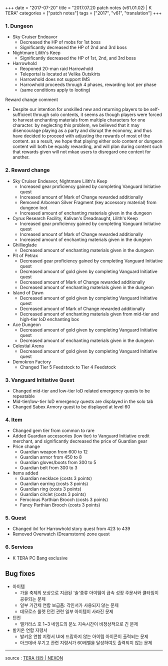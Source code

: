 +++
date = "2017-07-20"
title = "2017.07.20 patch notes (v61.01.02) | K TERA"
categories = ["patch notes"]
tags = ["2017", "v61", "translation"]
+++

### **1.** Dungeon
- Sky Cruiser Endeavor
  - Decreased the HP of mobs for 1st boss
  - Significantly decreased the HP of 2nd and 3rd boss
- Nightmare Lilith's Keep
  - Significantly decreased the HP of 1st, 2nd, and 3rd boss
- Harrowhold
  - Reoponed 20-man raid Harrowhold
  - Teleportal is located at Velika Outskirts
  - Harrowhold does not support IMS
  - Harrowhold proceeds through 4 phases, rewarding loot per phase
  - (same conditions apply to looting)

Reward change comment
- Despite our intention for unskilled new and returning players to be self-sufficient through solo contents, it seems as though players were forced to harvest enchanting materials from multiple characters for one character. by neglecting this problem, we believed that it may disencourage playing as a party and disrupt the economy, and thus have decided to proceed with adjusting the rewards of most of the content. as a result, we hope that playing either solo content or dungeon content will both be equally rewarding, and will plan during content such that rewards given will not mkae users to disregard one content for another.

### **2.** Reward change
- Sky Cruiser Endeavor, Nightmare Lilith's Keep
  - Increased gear proficiency gained by completing Vanguard Initiative quest
  - Increased amount of Mark of Change rewarded additionally
  - Removed Arborean Silver Fragment (key accessory material) from dungeon loot
  - Increased amount of enchanting materials given in the dungeon
- Cyrux Research Facility, Kalivan's Dreadnaught, Lilith's Keep
  - Increased gear proficiency gained by completing Vanguard Initiative quest
  - Increased amount of Mark of Change rewarded additionally
  - Increased amount of enchanting materials given in the dungeon
- Ghillieglade
  - Decreased amount of enchanting materials given in the dungeon
- Pit of Petrax
  - Decreased gear proficiency gained by completing Vanguard Initiative quest
  - Decreased amount of gold given by completing Vanguard Initiative quest
  - Decreased amount of Mark of Change rewarded additionally
  - Decreased amount of enchanting materials given in the dungeon
- Island of Dawn
  - Decreased amount of gold given by completing Vanguard Initiative quest
  - Decreased amount of Mark of Change rewarded additionally
  - Decreased amount of enchanting materials given from mid-tier and high-tier IoD enchanting box
- Ace Dungeon
  - Decreased amount of gold given by completing Vanguard Initiative quest
  - Decreased amount of enchanting materials given in the dungeon
- Celestial Arena
  - Decreased amount of gold given by completing Vanguard Initiative quest
- Demokron Factory
  - Changed Tier 5 Feedstock to Tier 4 Feedstock

### **3.** Vanguard Initiative Quest
- Changed mid-tier and low-tier IoD related emergency quests to be repeatable
- Mid-tier/low-tier IoD emergency quests are displayed in the solo tab
- Changed Sabex Armory quest to be displayed at level 60

### **4.** Item
- Changed gem tier from common to rare
- Added Guardian accessories (low tier) to Vanguard Initiative credit merchant, and significantly decreased the price of Guardian gear
- Price change
  - Guardian weapon from 600 to 12
  - Guardian armor from 450 to 8
  - Guardian gloves/boots from 300 to 5
  - Guardian belt from 300 to 3
- Items added
  - Guardian necklace (costs 3 points)
  - Guardian earring (costs 3 points)
  - Guardian ring (costs 3 points)
  - Guardian circlet (costs 3 points)
  - Ferocious Parthian Brooch (costs 3 points)
  - Fancy Parthian  Brooch (costs 3 points)

### **5.** Quest
- Changed ilvl for Harrowhold story quest from 423 to 439
- Removed Overwatch (Dreamstorm) zone quest

### **6.** Services
- K TERA PC Bang exclusive

## Bug fixes

- 아이템
  - 가을 축제의 보상으로 지급된 '술'종류 아이템이 급속 성장 주문서와 쿨타임이 공유되는 문제
  - 일부 기간제 연합 보급품: 각인서가 사용되지 않는 문제
  - 데모로스 룰렛 던전 관련 일부 아이템이 사라진 문제
- 던전
  - 엘카라스 호 1~3 네임드의 분노 지속시간이 비정상적으로 긴 문제
- 발키온 연합 지령서
  - 발키온 연합 지령서 UI에 드랍하지 않는 아이템 아이콘이 출력되는 문제
  - 아크데바 무기고 관련 지령서가 60레벨을 달성하여도 출력되지 않는 문제

----

source : [TERA 테라 | NEXON](http://tera.nexon.com/news/update/view.aspx?n4articlesn=288)
